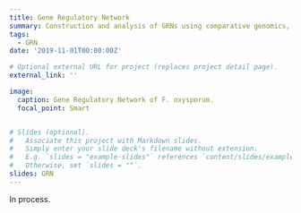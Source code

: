 ```yaml
---
title: Gene Regulatory Network
summary: Construction and analysis of GRNs using comparative genomics, text mining and machine learning algorithms.
tags:
  - GRN
date: '2019-11-01T00:00:00Z'

# Optional external URL for project (replaces project detail page).
external_link: ''

image:
  caption: Gene Regulatory Network of F. oxysporum.
  focal_point: Smart


# Slides (optional).
#   Associate this project with Markdown slides.
#   Simply enter your slide deck's filename without extension.
#   E.g. `slides = "example-slides"` references `content/slides/example-slides.md`.
#   Otherwise, set `slides = ""`.
slides: GRN
---
```


In process.

